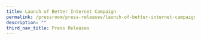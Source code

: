 ```yaml
---
title: Launch of Better Internet Campaign
permalink: /pressroom/press-releases/launch-of-better-internet-campaign/
description: ""
third_nav_title: Press Releases
---
```

